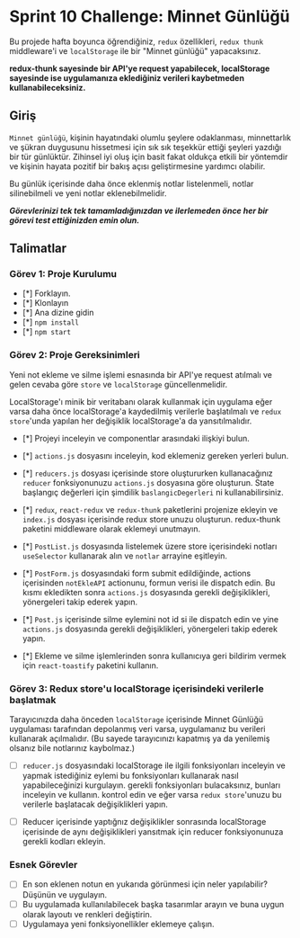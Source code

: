 # Sprint 10 Challenge: Minnet Günlüğü

Bu projede hafta boyunca öğrendiğiniz, `redux` özellikleri, `redux thunk` middleware'i ve `localStorage` ile bir "Minnet günlüğü" yapacaksınız.

**redux-thunk sayesinde bir API'ye request yapabilecek, localStorage sayesinde ise uygulamanıza eklediğiniz verileri kaybetmeden kullanabileceksiniz.**

## Giriş

`Minnet günlüğü`, kişinin hayatındaki olumlu şeylere odaklanması,
minnettarlık ve şükran duygusunu hissetmesi için sık sık
teşekkür ettiği şeyleri yazdığı bir tür günlüktür. Zihinsel iyi
oluş için basit fakat oldukça etkili bir yöntemdir ve kişinin
hayata pozitif bir bakış açısı geliştirmesine yardımcı olabilir.

Bu günlük içerisinde daha önce eklenmiş notlar listelenmeli, notlar silinebilmeli ve yeni notlar eklenebilmelidir.

**_Görevlerinizi tek tek tamamladığınızdan ve ilerlemeden önce her bir görevi test ettiğinizden emin olun._**

## Talimatlar

### Görev 1: Proje Kurulumu

- [*] Forklayın.
- [*] Klonlayın
- [*] Ana dizine gidin
- [*] `npm install`
- [*] `npm start`

### Görev 2: Proje Gereksinimleri

Yeni not ekleme ve silme işlemi esnasında bir API'ye request atılmalı ve gelen cevaba göre `store` ve `localStorage` güncellenmelidir.

LocalStorage'ı minik bir veritabanı olarak kullanmak için uygulama eğer varsa daha önce localStorage'a kaydedilmiş verilerle başlatılmalı ve `redux store`'unda yapılan her değişiklik localStorage'a da yansıtılmalıdır.

- [*] Projeyi inceleyin ve componentlar arasındaki ilişkiyi bulun.

- [*] `actions.js` dosyasını inceleyin, kod eklemeniz gereken yerleri bulun.

- [*] `reducers.js` dosyası içerisinde store oluştururken kullanacağınız `reducer` fonksiyonunuzu `actions.js` dosyasına göre oluşturun. State başlangıç değerleri için şimdilik `baslangicDegerleri` ni kullanabilirsiniz.

- [*] `redux`, `react-redux` ve `redux-thunk` paketlerini projenize ekleyin ve `index.js` dosyası içerisinde redux store unuzu oluşturun. redux-thunk paketini middleware olarak eklemeyi unutmayın.

- [*] `PostList.js` dosyasında listelemek üzere store içerisindeki notları `useSelector` kullanarak alın ve `notlar` arrayine eşitleyin.

- [*] `PostForm.js` dosyasındaki form submit edildiğinde, actions içerisinden `notEkleAPI` actionunu, formun verisi ile dispatch edin. Bu kısmı ekledikten sonra `actions.js` dosyasında gerekli değişiklikleri, yönergeleri takip ederek yapın.

- [*] `Post.js` içerisinde silme eylemini not id si ile dispatch edin ve yine `actions.js` dosyasında gerekli değişiklikleri, yönergeleri takip ederek yapın.

- [*] Ekleme ve silme işlemlerinden sonra kullanıcıya geri bildirim vermek için `react-toastify` paketini kullanın.

### Görev 3: Redux store'u localStorage içerisindeki verilerle başlatmak

Tarayıcınızda daha önceden `localStorage` içerisinde Minnet Günlüğü uygulaması tarafından depolanmış veri varsa, uygulamanız bu verileri kullanarak açılmalıdır. (Bu sayede tarayıcınızı kapatmış ya da yenilemiş olsanız bile notlarınız kaybolmaz.)

- [ ] `reducer.js` dosyasındaki localStorage ile ilgili fonksiyonları inceleyin ve yapmak istediğiniz eylemi bu fonksiyonları kullanarak nasıl yapabileceğinizi kurgulayın. gerekli fonksiyonları bulacaksınız, bunları inceleyin ve kullanın. kontrol edin ve eğer varsa `redux store`'unuzu bu verilerle başlatacak değişiklikleri yapın.

- [ ] Reducer içerisinde yaptığnız değişiklikler sonrasında localStorage içerisinde de aynı değişiklikleri yansıtmak için reducer fonksiyonunuza gerekli kodları ekleyin.

### Esnek Görevler

- [ ] En son eklenen notun en yukarıda görünmesi için neler yapılabilir? Düşünün ve uygulayın.
- [ ] Bu uygulamada kullanılabilecek başka tasarımlar arayın ve buna uygun olarak layoutı ve renkleri değiştirin.
- [ ] Uygulamaya yeni fonksiyonellikler eklemeye çalışın.
